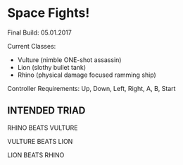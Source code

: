 # Space Fights!
Final Build: 05.01.2017


Current Classes: 
* Vulture (nimble ONE-shot assassin)
* Lion (slothy bullet tank)
* Rhino (physical damage focused ramming ship)

Controller Requirements: Up, Down, Left, Right, A, B, Start

## INTENDED TRIAD
RHINO BEATS VULTURE

VULTURE BEATS LION

LION BEATS RHINO
